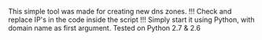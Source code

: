 This simple tool was made for creating new dns zones. 
!!! Check and replace IP's in the code inside the script !!!
Simply start it using Python, with domain name as first argument.
Tested on Python 2.7 & 2.6